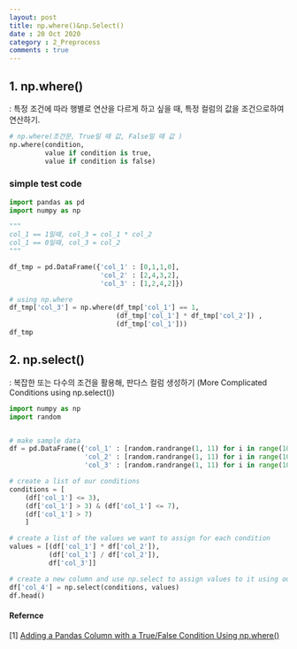 ```yaml
---
layout: post
title: np.where()&np.Select()
date : 20 Oct 2020
category : 2_Preprocess
comments : true
---
```


## 1. np.where()
 : 특정 조건에 따라 행별로 연산을 다르게 하고 싶을 때, 특정 컬럼의 값을 조건으로하여 연산하기.


```python
# np.where(조건문, True일 때 값, False일 때 값 )
np.where(condition,
         value if condition is true,
         value if condition is false)
```

### simple test code



```python
import pandas as pd
import numpy as np

"""
col_1 == 1일때, col_3 = col_1 * col_2
col_1 == 0일때, col_3 = col_2
"""

df_tmp = pd.DataFrame({'col_1' : [0,1,1,0],
                       'col_2' : [2,4,3,2],
                       'col_3' : [1,2,4,2]})

# using np.where
df_tmp['col_3'] = np.where(df_tmp['col_1'] == 1,
                           (df_tmp['col_1'] * df_tmp['col_2']) ,
                           (df_tmp['col_1']))
df_tmp
```

## 2. np.select()
: 복잡한 또는 다수의 조건을 활용해, 판다스 컬럼 생성하기 (More Complicated Conditions using np.select())

```python
import numpy as np
import random


# make sample data
df = pd.DataFrame({'col_1' : [random.randrange(1, 11) for i in range(10)],
                   'col_2' : [random.randrange(1, 11) for i in range(10)],
                   'col_3' : [random.randrange(1, 11) for i in range(10)]})

# create a list of our conditions
conditions = [
    (df['col_1'] <= 3),
    (df['col_1'] > 3) & (df['col_1'] <= 7),
    (df['col_1'] > 7)
    ]

# create a list of the values we want to assign for each condition
values = [(df['col_1'] * df['col_2']),
          (df['col_1'] / df['col_2']),
          df['col_3']]

# create a new column and use np.select to assign values to it using our lists as arguments
df['col_4'] = np.select(conditions, values)
df.head()
```


#### Refernce
[1] [Adding a Pandas Column with a True/False Condition Using np.where()](https://www.dataquest.io/blog/tutorial-add-column-pandas-dataframe-based-on-if-else-condition)
